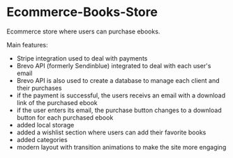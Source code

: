 # Ecommerce-Books-Store

Ecommerce store where users can purchase ebooks.

Main features:
- Stripe integration used to deal with payments
- Brevo API (formerly Sendinblue) integrated to deal with each user's email
- Brevo API is also used to create a database to manage each client and their purchases
- if the payment is successful, the users receivs an email with a download link of the purchased ebook
- if the user enters its email, the purchase button changes to a download button for each purchased ebook
- added local storage 
- added a wishlist section where users can add their favorite books
- added categories
- modern layout with transition animations to make the site more engaging
  

